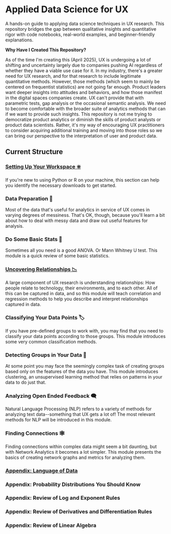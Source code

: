 # Applied Data Science for UX
A hands-on guide to applying data science techniques in UX research. This repository bridges the gap between qualitative insights and quantitative rigor with code notebooks, real-world examples, and beginner-friendly explanations.

__Why Have I Created This Repository?__

As of the time I'm creating this (April 2025), UX is undergoing a lot of shifting and uncertainty largely due to companies pushing AI regardless of whether they have a viable use case for it. In my industry, there's a greater need for UX research, and for that research to include legitimate quantitative methods. However, those methods (which seem to mainly be centered on frequentist statistics) are not going far enough. Product leaders want deeper insights into attitudes and behaviors, and how those manifest in the digital spaces companies create. UX can't provide that with parametric tests, gap analysis or the occasional semantic analysis. We need to become comfortable with the broader suite of analytics methods that can if we want to provide such insights. This repository is not me trying to democratize product analytics or diminish the skills of product analysts or product data scientists. Rather, it's my way of encouraging UX practitioners to consider acquiring additional training and moving into those roles so we can bring our perspective to the interpretation of user and product data. 

## Current Structure

### [Setting Up Your Workspace ❇️](/module00)
If you're new to using Python or R on your machine, this section can help you identify the necessary downloads to get started.

### Data Preparation 🔢
Most of the data that's useful for analytics in service of UX comes in varying degrees of messiness. That's OK, though, because you'll learn a bit about how to deal with messy data and draw out useful features for analysis.

### Do Some Basic Stats 🌟
Sometimes all you need is a good ANOVA. Or Mann Whitney U test. This module is a quick review of some basic statistics.

### [Uncovering Relationships 📉](/module03)
A large component of UX research is understanding relationships: How people relate to technology, their environments, and to each other. All of this can be captured in data, and so this module will teach correlation and regression methods to help you describe and interpret relationships captured in data.

### Classifying Your Data Points 🏷️
If you have pre-defined groups to work with, you may find that you need to classify your data points according to those groups. This module introduces some very common classification methods.

### Detecting Groups in Your Data 👥
At some point you may face the seemingly complex task of creating groups based only on the features of the data you have. This module introduces clustering, an unsupervised learning method that relies on patterns in your data to do just that.

### Analyzing Open Ended Feedback 🗨️
Natural Language Processing (NLP) refers to a variety of methods for analyzing text data--something that UX gets a lot of! The most relevant methods for NLP will be introduced in this module.

### Finding Connections 🕸️
Finding connections within complex data might seem a bit daunting, but with Network Analytics it becomes a lot simpler. This module presents the basics of creating network graphs and metrics for analyzing them.

### [Appendix: Language of Data](/appendix00/language_of_data.md)

### Appendix: Probability Distributions You Should Know

### Appendix: Review of Log and Exponent Rules

### Appendix: Review of Derivatives and Differentiation Rules

### Appendix: Review of Linear Algebra




